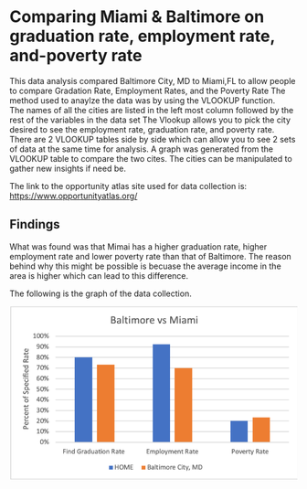 # Comparing Miami & Baltimore on graduation rate, employment rate, and-poverty rate


This data analysis compared Baltimore City, MD to Miami,FL to allow people to compare Gradation Rate, Employment Rates, and the Poverty Rate
The method used to anaylze the data was by using the VLOOKUP function.  
The names of all the cities are listed in the left most column followed by the rest of the variables in the data set
The Vlookup allows you to pick the city desired to see the employment rate, graduation rate, and poverty rate.
There are 2 VLOOKUP tables side by side which can allow you to see 2 sets of data at the same time for analysis.
A graph was generated from the VLOOKUP table to compare the two cites.
The cities can be manipulated to gather new insights if need be. 

The link to the opportunity atlas site used for data collection is: https://www.opportunityatlas.org/ 

## Findings
What was found was that Mimai has a higher graduation rate, higher employment rate and lower poverty rate than that of Baltimore. 
The reason behind why this might be possible is becuase the average income in the area is higher which can lead to this difference. 

The following is the graph of the data collection.

![](Miami%20and%20Baltimore.png)

